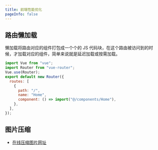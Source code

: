 ```yaml
---
title: 前端性能优化
pageInfo: false
---
```


## 路由懒加载

懒加载将路由对应的组件打包成一个个的 JS 代码块，在这个路由被访问到的时候，才加载对应的组件，简单来说就是延迟加载或按需加载。

```js
import Vue from "vue";
import Router from "vue-router";
Vue.use(Router);
export default new Router({
  routes: [
    {
      path: "/",
      name: "Home",
      component: () => import("@/components/Home"),
    },
  ],
});
```

## 图片压缩

- [在线压缩图片网址](https://tinypng.com/)
